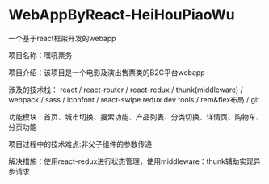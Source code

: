 # WebAppByReact-HeiHouPiaoWu

一个基于react框架开发的webapp

项目名称：嘿吼票务

项目介绍：该项目是一个电影及演出售票类的B2C平台webapp

涉及的技术栈：
react / react-router / react-redux / thunk(middleware) / webpack / sass / iconfont / react-swipe
redux dev tools / rem&flex布局 / git

功能模块：首页、城市切换、搜索功能、产品列表、分类切换、详情页、购物车、分页功能

项目过程中的技术难点:非父子组件的参数传递

解决措施：使用react-redux进行状态管理，使用middleware：thunk辅助实现异步请求

